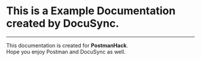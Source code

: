 # This is a Example Documentation created by DocuSync.
---
This documentation is created for **PostmanHack**.  
Hope you enjoy Postman and DocuSync as well.
